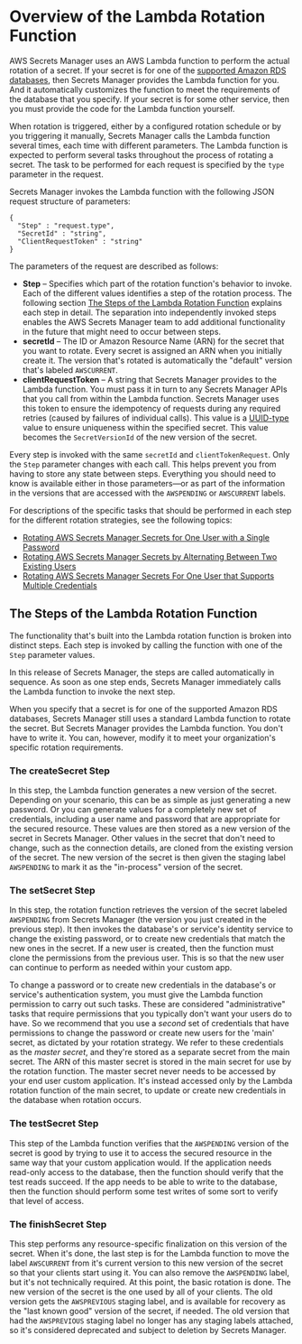 # Overview of the Lambda Rotation Function<a name="rotating-secrets-lambda-function-overview"></a>

AWS Secrets Manager uses an AWS Lambda function to perform the actual rotation of a secret\. If your secret is for one of the [supported Amazon RDS databases](intro.md#full-rotation-support), then Secrets Manager provides the Lambda function for you\. And it automatically customizes the function to meet the requirements of the database that you specify\. If your secret is for some other service, then you must provide the code for the Lambda function yourself\.

When rotation is triggered, either by a configured rotation schedule or by you triggering it manually, Secrets Manager calls the Lambda function several times, each time with different parameters\. The Lambda function is expected to perform several tasks throughout the process of rotating a secret\. The task to be performed for each request is specified by the `type` parameter in the request\.

Secrets Manager invokes the Lambda function with the following JSON request structure of parameters:

```
{
  "Step" : "request.type",
  "SecretId" : "string",
  "ClientRequestToken" : "string"
}
```

The parameters of the request are described as follows:
+ **Step** – Specifies which part of the rotation function's behavior to invoke\. Each of the different values identifies a step of the rotation process\. The following section [The Steps of the Lambda Rotation Function](#rotation-explanation-of-steps) explains each step in detail\. The separation into independently invoked steps enables the AWS Secrets Manager team to add additional functionality in the future that might need to occur between steps\.
+ **secretId** – The ID or Amazon Resource Name \(ARN\) for the secret that you want to rotate\. Every secret is assigned an ARN when you initially create it\. The version that's rotated is automatically the "default" version that's labeled `AWSCURRENT`\.
+ **clientRequestToken** – A string that Secrets Manager provides to the Lambda function\. You must pass it in turn to any Secrets Manager APIs that you call from within the Lambda function\. Secrets Manager uses this token to ensure the idempotency of requests during any required retries \(caused by failures of individual calls\)\. This value is a [UUID\-type](https://wikipedia.org/wiki/Universally_unique_identifier) value to ensure uniqueness within the specified secret\. This value becomes the `SecretVersionId` of the new version of the secret\.

Every step is invoked with the same `secretId` and `clientTokenRequest`\. Only the `Step` parameter changes with each call\. This helps prevent you from having to store any state between steps\. Everything you should need to know is available either in those parameters—or as part of the information in the versions that are accessed with the `AWSPENDING` or `AWSCURRENT` labels\.

For descriptions of the specific tasks that should be performed in each step for the different rotation strategies, see the following topics:
+ [Rotating AWS Secrets Manager Secrets for One User with a Single Password](rotating-secrets-one-user-one-password.md)
+ [Rotating AWS Secrets Manager Secrets by Alternating Between Two Existing Users](rotating-secrets-two-users.md)
+ [Rotating AWS Secrets Manager Secrets For One User that Supports Multiple Credentials](rotating-secrets-one-user-multiple-passwords.md)

## The Steps of the Lambda Rotation Function<a name="rotation-explanation-of-steps"></a>

The functionality that's built into the Lambda rotation function is broken into distinct steps\. Each step is invoked by calling the function with one of the `Step` parameter values\.

In this release of Secrets Manager, the steps are called automatically in sequence\. As soon as one step ends, Secrets Manager immediately calls the Lambda function to invoke the next step\. 

When you specify that a secret is for one of the supported Amazon RDS databases, Secrets Manager still uses a standard Lambda function to rotate the secret\. But Secrets Manager provides the Lambda function\. You don't have to write it\. You can, however, modify it to meet your organization's specific rotation requirements\.

### The createSecret Step<a name="phase-makesecret"></a>

In this step, the Lambda function generates a new version of the secret\. Depending on your scenario, this can be as simple as just generating a new password\. Or you can generate values for a completely new set of credentials, including a user name and password that are appropriate for the secured resource\. These values are then stored as a new version of the secret in Secrets Manager\. Other values in the secret that don't need to change, such as the connection details, are cloned from the existing version of the secret\. The new version of the secret is then given the staging label `AWSPENDING` to mark it as the "in\-process" version of the secret\.

### The setSecret Step<a name="phase-setsecret"></a>

In this step, the rotation function retrieves the version of the secret labeled `AWSPENDING` from Secrets Manager \(the version you just created in the previous step\)\. It then invokes the database's or service's identity service to change the existing password, or to create new credentials that match the new ones in the secret\. If a new user is created, then the function must clone the permissions from the previous user\. This is so that the new user can continue to perform as needed within your custom app\. 

To change a password or to create new credentials in the database's or service's authentication system, you must give the Lambda function permission to carry out such tasks\. These are considered "administrative" tasks that require permissions that you typically don't want your users do to have\. So we recommend that you use a *second* set of credentials that have permissions to change the password or create new users for the 'main' secret, as dictated by your rotation strategy\. We refer to these credentials as the *master secret*, and they're stored as a separate secret from the main secret\. The ARN of this master secret is stored in the main secret for use by the rotation function\. The master secret never needs to be accessed by your end user custom application\. It's instead accessed only by the Lambda rotation function of the main secret, to update or create new credentials in the database when rotation occurs\.

### The testSecret Step<a name="phase-verifysecret"></a>

This step of the Lambda function verifies that the `AWSPENDING` version of the secret is good by trying to use it to access the secured resource in the same way that your custom application would\. If the application needs read\-only access to the database, then the function should verify that the test reads succeed\. If the app needs to be able to write to the database, then the function should perform some test writes of some sort to verify that level of access\.

### The finishSecret Step<a name="phase-finishsecret"></a>

This step performs any resource\-specific finalization on this version of the secret\. When it's done, the last step is for the Lambda function to move the label `AWSCURRENT` from it's current version to this new version of the secret so that your clients start using it\. You can also remove the `AWSPENDING` label, but it's not technically required\. At this point, the basic rotation is done\. The new version of the secret is the one used by all of your clients\. The old version gets the `AWSPREVIOUS` staging label, and is available for recovery as the "last known good" version of the secret, if needed\. The old version that had the `AWSPREVIOUS` staging label no longer has any staging labels attached, so it's considered deprecated and subject to deletion by Secrets Manager\.

### <a name="phase-expiresecret"></a>